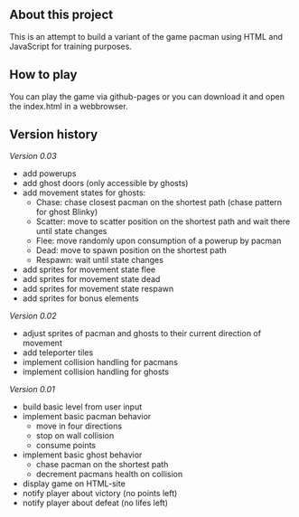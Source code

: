 ## About this project
This is an attempt to build a variant of the game pacman using HTML and JavaScript for training purposes.


## How to play
You can play the game via github-pages or you can download it and open the index.html in a webbrowser. 


## Version history

*Version 0.03*
* add powerups
* add ghost doors (only accessible by ghosts)
* add movement states for ghosts:
    * Chase: chase closest pacman on the shortest path (chase pattern for ghost Blinky)
    * Scatter: move to scatter position on the shortest path and wait there until state changes
    * Flee: move randomly upon consumption of a powerup by pacman
    * Dead: move to spawn position on the shortest path
    * Respawn: wait until state changes
* add sprites for movement state flee
* add sprites for movement state dead
* add sprites for movement state respawn
* add sprites for bonus elements


*Version 0.02*
* adjust sprites of pacman and ghosts to their current direction of movement
* add teleporter tiles
* implement collision handling for pacmans
* implement collision handling for ghosts


*Version 0.01*
* build basic level from user input
* implement basic pacman behavior
    * move in four directions
    * stop on wall collision
    * consume points 
* implement basic ghost behavior
    * chase pacman on the shortest path
    * decrement pacmans health on collision
* display game on HTML-site 
* notify player about victory (no points left)
* notify player about defeat (no lifes left)